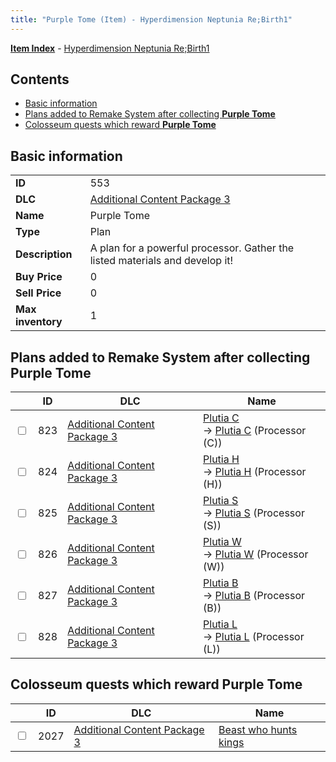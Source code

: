 ```yaml
---
title: "Purple Tome (Item) - Hyperdimension Neptunia Re;Birth1"
---
```


[**Item Index**](/neptunia/rb1/item/index.html) - [Hyperdimension Neptunia Re;Birth1](/neptunia/rb1)

## Contents

- [Basic information](#basic-information)
- [Plans added to Remake System after collecting **Purple Tome**](#plans-added-to-remake-system-after-collecting-purple-tome)
- [Colosseum quests which reward **Purple Tome**](#colosseum-quests-which-reward-purple-tome)

## Basic information

|   |   |
| -- | -- |
| **ID** | 553 |
| **DLC** | [Additional Content Package 3](/neptunia/rb1/dlc/12-pack3.html) |
| **Name** | Purple Tome |
| **Type** | Plan |
| **Description** | A plan for a powerful processor. Gather the listed materials and develop it! |
| **Buy Price** | 0 |
| **Sell Price** | 0 |
| **Max inventory** | 1 |

## Plans added to Remake System after collecting **Purple Tome**

|    | ID | DLC | Name |
| -- | -- | --- | ---- |
| <input type="checkbox" id="rb1-remake-12-823" class="trackbox" /> | 823 | [Additional Content Package 3](/neptunia/rb1/dlc/12-pack3.html) | [Plutia C](/neptunia/rb1/remake/12-823-plutia-c.html)<br />→ [Plutia C](/neptunia/rb1/item/12-4074-plutia-c.html) (Processor (C)) |
| <input type="checkbox" id="rb1-remake-12-824" class="trackbox" /> | 824 | [Additional Content Package 3](/neptunia/rb1/dlc/12-pack3.html) | [Plutia H](/neptunia/rb1/remake/12-824-plutia-h.html)<br />→ [Plutia H](/neptunia/rb1/item/12-4075-plutia-h.html) (Processor (H)) |
| <input type="checkbox" id="rb1-remake-12-825" class="trackbox" /> | 825 | [Additional Content Package 3](/neptunia/rb1/dlc/12-pack3.html) | [Plutia S](/neptunia/rb1/remake/12-825-plutia-s.html)<br />→ [Plutia S](/neptunia/rb1/item/12-4076-plutia-s.html) (Processor (S)) |
| <input type="checkbox" id="rb1-remake-12-826" class="trackbox" /> | 826 | [Additional Content Package 3](/neptunia/rb1/dlc/12-pack3.html) | [Plutia W](/neptunia/rb1/remake/12-826-plutia-w.html)<br />→ [Plutia W](/neptunia/rb1/item/12-4077-plutia-w.html) (Processor (W)) |
| <input type="checkbox" id="rb1-remake-12-827" class="trackbox" /> | 827 | [Additional Content Package 3](/neptunia/rb1/dlc/12-pack3.html) | [Plutia B](/neptunia/rb1/remake/12-827-plutia-b.html)<br />→ [Plutia B](/neptunia/rb1/item/12-4078-plutia-b.html) (Processor (B)) |
| <input type="checkbox" id="rb1-remake-12-828" class="trackbox" /> | 828 | [Additional Content Package 3](/neptunia/rb1/dlc/12-pack3.html) | [Plutia L](/neptunia/rb1/remake/12-828-plutia-l.html)<br />→ [Plutia L](/neptunia/rb1/item/12-4079-plutia-l.html) (Processor (L)) |

## Colosseum quests which reward **Purple Tome**

|    | ID | DLC | Name |
| -- | -- | --- | ---- |
| <input type="checkbox" id="rb1-colosseum-12-2027" class="trackbox" /> | 2027 | [Additional Content Package 3](/neptunia/rb1/dlc/12-pack3.html) | [Beast who hunts kings](/neptunia/rb1/colosseum/12-2027-beast-who-hunts-kings.html) |